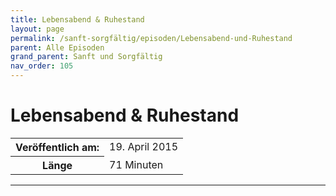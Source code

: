 ```yaml
---
title: Lebensabend & Ruhestand
layout: page
permalink: /sanft-sorgfältig/episoden/Lebensabend-und-Ruhestand
parent: Alle Episoden
grand_parent: Sanft und Sorgfältig
nav_order: 105
---
```


# Lebensabend & Ruhestand
<table class="resp-table dcf-table dcf-table-responsive dcf-table-bordered dcf-table-striped dcf-w-100%">
                    <tbody>
                        <tr>
                            <th scope="row">Veröffentlich am:</th>
                            <td data-label="Veröffentlich am:">19. April 2015</td>
                        </tr>
                        <tr>
                            <th scope="row">Länge </th>
                            <td data-label="Länge ">71 Minuten</td>
                        </tr></tbody>
                </table>

***

